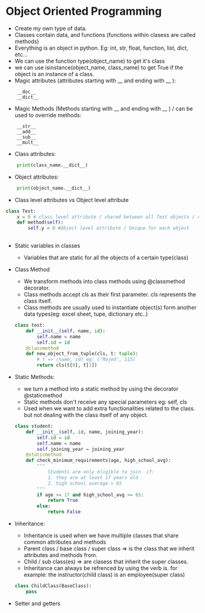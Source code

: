 # Object Oriented Programming
* Create my own type of data.
* Classes contain data, and functions (functions within clasess are called methods)
* Everything is an object in python. Eg: int, str, float, function, list, dict, etc...
* We can use the function type(object_name) to get it's class
* we can use isinstance(object_name, class_name) to get True if the object is an instance of a class.
* Magic attributes (attributes starting with __ and ending with __ ):
```
    __doc__
    __dict__
```

* Magic Methods (Methods starting with __ and ending with __ ) / can be used to override methods: 
```
    __str__
    __add__
    __sub__
    __mult__
```

* Class attributes:
```python
    print(class_name.__dict__)
```

* Object attributes:
```python
    print(object_name.__dict__)
```

* Class level attributes vs Object level attribute
```python
class Test:
    x = 0 # class level attribute / shared between all Test objects / can be used as a static variable
    def method(self):
        self.y = 0 #Object level attribute / Unique for each object
    

```

* Static variables in classes
    * Variables that are static for all the objects of a certain type(class)

* Class Method
    * We transform methods into class methods using @classmethod decorator.
    * Class methods accept cls as their first parameter. cls represents the class itself.
    * Class methods are usually used to instantiate object(s) form another data types(eg: excel sheet, tupe, dictionary etc..)
    ```python
    class test:
        def __init__(self, name, id):
            self.name = name
            self.id = id
        @classmethod
        def new_object_from_tuple(cls, t: tuple):
            # t => (name, id) eg: ('Majed', 115)
            return cls(t[0], t[1])

    ```
* Static Methods:
    * we turn a method into a static method by using the decorator @staticmethod
    * Static methods don't receive any special parameters eg: self, cls
    * Used when we want to add extra functionalities related to the class. but not dealing with the class itself of any object.
    ```python
    class student:
        def __init__(self, id, name, joining_year):
            self.id = id
            self.name = name
            self.joining_year = joining_year
        @staticmethod
        def check_minimum_requirements(age, high_school_avg):
            """
                Students are only eligible to join  if:
                1. they are at least 17 years old
                2. high school average > 65
            """
            if age >= 17 and high_school_avg >= 65:
                return True
            else:
                return False 
    ```



* Inheritance:
    * Inheritance is used when we have multiple classes that share common attributes and methods
    * Parent class / base class / super class => is the class that we inherit attributes and methods from.
    * Child / sub class(es) => are clasess that inherit the super classes.
    * Inheritance can always be refrenced by using the verb is. for example: the instructor(child class) is an employee(super class)
    ```python
    class ChildClass(BaseClass):
        pass
    ```


* Setter and getters


